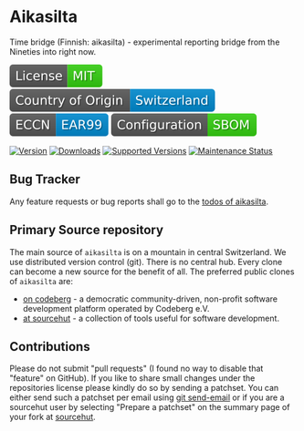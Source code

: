 # Aikasilta

Time bridge (Finnish: aikasilta) - experimental reporting bridge from the Nineties into right now.

[![license](badges/license-spdx-mit.svg)](https://git.sr.ht/~sthagen/aikasilta/tree/default/item/LICENSE)
[![Country of Origin](badges/country-of-origin-name-switzerland-neutral.svg)](https://git.sr.ht/~sthagen/aikasilta/tree/default/item/COUNTRY-OF-ORIGIN)
[![Export Classification Control Number (ECCN)](badges/export-control-classification-number_eccn-ear99-neutral.svg)](https://git.sr.ht/~sthagen/aikasilta/tree/default/item/EXPORT-CONTROL-CLASSIFICATION-NUMBER)
[![Configuration](badges/configuration-sbom.svg)](third-party/index.html)

[![Version](https://img.shields.io/pypi/v/aikasilta.svg?style=flat)](https://pypi.python.org/pypi/aikasilta/)
[![Downloads](https://static.pepy.tech/badge/aikasilta/month)](https://pepy.tech/project/aikasilta)
[![Supported Versions](https://img.shields.io/pypi/pyversions/aikasilta.svg?style=flat)](https://pypi.python.org/pypi/aikasilta/)
[![Maintenance Status](https://img.shields.io/github/commit-activity/y/sthagen/aikasilta.svg?style=flat)](https://git.sr.ht/~sthagen/aikasilta/log)

## Bug Tracker

Any feature requests or bug reports shall go to the [todos of aikasilta](https://todo.sr.ht/~sthagen/aikasilta).

## Primary Source repository

The main source of `aikasilta` is on a mountain in central Switzerland.
We use distributed version control (git).
There is no central hub.
Every clone can become a new source for the benefit of all.
The preferred public clones of `aikasilta` are:

* [on codeberg](https://codeberg.org/sthagen/aikasilta) - a democratic community-driven, non-profit software development platform operated by Codeberg e.V.
* [at sourcehut](https://git.sr.ht/~sthagen/aikasilta) - a collection of tools useful for software development.

## Contributions

Please do not submit "pull requests" (I found no way to disable that "feature" on GitHub).
If you like to share small changes under the repositories license please kindly do so by sending a patchset.
You can either send such a patchset per email using [git send-email](https://git-send-email.io) or 
if you are a sourcehut user by selecting "Prepare a patchset" on the summary page of your fork at [sourcehut](https://git.sr.ht/).
